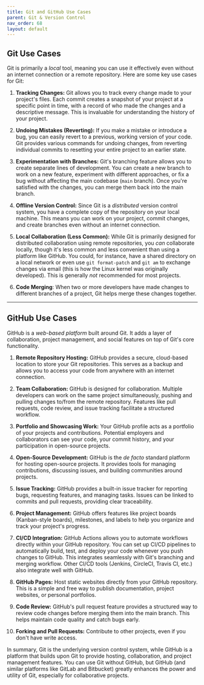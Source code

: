 ```yaml
---
title: Git and GitHub Use Cases
parent: Git & Version Control
nav_order: 68
layout: default
---
```


## Git Use Cases

Git is primarily a *local* tool, meaning you can use it effectively even without an internet connection or a remote repository. Here are some key use cases for Git:

1.  **Tracking Changes:** Git allows you to track every change made to your project's files. Each commit creates a snapshot of your project at a specific point in time, with a record of who made the changes and a descriptive message. This is invaluable for understanding the history of your project.

2.  **Undoing Mistakes (Reverting):** If you make a mistake or introduce a bug, you can easily revert to a previous, working version of your code. Git provides various commands for undoing changes, from reverting individual commits to resetting your entire project to an earlier state.

3.  **Experimentation with Branches:** Git's branching feature allows you to create separate lines of development. You can create a new branch to work on a new feature, experiment with different approaches, or fix a bug without affecting the main codebase (`main` branch). Once you're satisfied with the changes, you can merge them back into the main branch.

4.  **Offline Version Control:** Since Git is a *distributed* version control system, you have a complete copy of the repository on your local machine. This means you can work on your project, commit changes, and create branches even without an internet connection.

5.  **Local Collaboration (Less Common):** While Git is primarily designed for distributed collaboration using remote repositories, you *can* collaborate locally, though it's less common and less convenient than using a platform like GitHub. You could, for instance, have a shared directory on a local network or even use `git format-patch` and `git am` to exchange changes via email (this is how the Linux kernel was originally developed). This is generally *not* recommended for most projects.

6. **Code Merging**: When two or more developers have made changes to different branches of a project, Git helps merge these changes together.

---

## GitHub Use Cases

GitHub is a *web-based platform* built around Git. It adds a layer of collaboration, project management, and social features on top of Git's core functionality.

1.  **Remote Repository Hosting:** GitHub provides a secure, cloud-based location to store your Git repositories. This serves as a backup and allows you to access your code from anywhere with an internet connection.

2.  **Team Collaboration:** GitHub is designed for collaboration. Multiple developers can work on the same project simultaneously, pushing and pulling changes to/from the remote repository. Features like pull requests, code review, and issue tracking facilitate a structured workflow.

3.  **Portfolio and Showcasing Work:** Your GitHub profile acts as a portfolio of your projects and contributions.  Potential employers and collaborators can see your code, your commit history, and your participation in open-source projects.

4.  **Open-Source Development:** GitHub is the *de facto* standard platform for hosting open-source projects.  It provides tools for managing contributions, discussing issues, and building communities around projects.

5.  **Issue Tracking:** GitHub provides a built-in issue tracker for reporting bugs, requesting features, and managing tasks. Issues can be linked to commits and pull requests, providing clear traceability.

6.  **Project Management:** GitHub offers features like project boards (Kanban-style boards), milestones, and labels to help you organize and track your project's progress.

7.  **CI/CD Integration:** GitHub Actions allows you to automate workflows directly within your GitHub repository.  You can set up CI/CD pipelines to automatically build, test, and deploy your code whenever you push changes to GitHub. This integrates seamlessly with Git's branching and merging workflow. Other CI/CD tools (Jenkins, CircleCI, Travis CI, etc.) also integrate well with GitHub.

8.  **GitHub Pages:** Host static websites directly from your GitHub repository.  This is a simple and free way to publish documentation, project websites, or personal portfolios.

9. **Code Review:** GitHub's pull request feature provides a structured way to review code changes before merging them into the main branch. This helps maintain code quality and catch bugs early.

10. **Forking and Pull Requests:** Contribute to other projects, even if you don't have write access.

In summary, Git is the underlying version control system, while GitHub is a platform that builds upon Git to provide hosting, collaboration, and project management features.  You can use Git without GitHub, but GitHub (and similar platforms like GitLab and Bitbucket) greatly enhances the power and utility of Git, especially for collaborative projects.